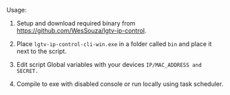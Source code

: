 Usage:
1. Setup and download required binary from https://github.com/WesSouza/lgtv-ip-control.


2. Place `lgtv-ip-control-cli-win.exe` in a folder called `bin` and place it next to the script.


3. Edit script Global variables with your devices `IP/MAC_ADDRESS and SECRET.`


4. Compile to exe with disabled console or run locally using task scheduler.
